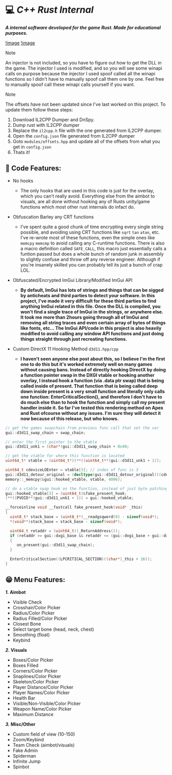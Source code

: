 # 💻 ***C++ Rust Internal***
***A internal software developed for the game Rust. Made for educational purposes.***

[!image](github.com/xo1337/cpp-rust-internal/images/rust_internal_1.png)
[!image](github.com/xo1337/cpp-rust-internal/images/rust_internal_2.png)

> [!NOTE]
> An injector is not included, so you have to figure out how to get the DLL in the game. The injector I used is modified, and so you will see some winapi calls on purpose because the injector I used spoof called all the winapi functions so I didn't have to manually spoof call them one by one. Feel free to manually spoof call these winapi calls yourself if you want. 

> [!NOTE]
> The offsets have not been updated since I've last worked on this project. To update them follow these steps:
> 1. Download IL2CPP Dumper and DnSpy.
> 2. Dump rust with IL2CPP dumper
> 3. Replace the `il2cpp.h` file with the one generated from IL2CPP dumper.
> 4. Open the `config.json` file generated from IL2CPP dumper
> 5. Goto `modules/offsets.hpp` and update all of the offsets from what you get in `config.json`
> 6. Thats it! 

## 🧰 Code Features:
- No hooks
  - The only hooks that are used in this code is just for the overlay, which you can't really avoid. Everything else from the aimbot to visuals, are all done without hooking any of Rusts unity/game functions which most other rust internals do infact do.

- Obfuscation Barley any CRT functions
  - I've spent quite a good chunk of time encrypting every single string possible, and avoiding using CRT functions like `sqrt` `tan` `atan`, etc. I've re-wrote most of these functions, even the simple ones like `memcpy` `memcmp` to avoid calling any C-runtime functions. There is also a macro definition called `SAFE_CALL`, this macro just essentially calls a funtion passed but does a whole bunch of random junk in assembly to slightly confuse and throw off any reverse engineer. Although if you're insanely skilled you can probably tell its just a bunch of crap LOL.
  
- Obfuscated/Encrypted ImGui Library/Modified ImGui API
   - **By default, ImGui has lots of strings and things that can be sigged by anticheats and third parties to detect your software. In this project, I've made it very difficult for these third parties to find anything ImGui related in this file. Once the DLL is compiled, you won't find a single trace of ImGui in the strings, or anywhere else. It took me more than 2hours going through all of ImGui and removing all string traces and even certain array of bytes of things like fonts, etc... The ImGui API/code in this project is also heavily modified to avoid calling any window API functions and just doing things straight through just recreating functions.**

- Custom DirectX 11 Hooking Method `d3d11.hpp/cpp`
    - **I haven't seen anyone else post about this, so I believe I'm the first one to do this but it's worked extremely well on many games without causing bans. Instead of directly hooking DirectX by doing a function pointer swap in the DXGI vtable or hooking another overlay, I instead hook a function (via .data ptr swap) that is being called inside of present. That function that is being called deep down inside present is a very small function and literally only calls one function: EnterCriticalSection(), and therefore I don't have to do much else than to hook the function and simply call my present handler inside it. So far I've tested this rendering method on Apex and Rust ofcourse without any issues. I'm sure they will detect it now because of this release, but who knows.**
```cpp
// get the games swapchain from previous func call that set the var
gui::d3d11_swap_chain = swap_chain;

// enter the first pointer to the vtable
gui::d3d11_unk1 = (char*)gui::d3d11_swap_chain + 0x40;

// get the vtable for where this function is located
uint64_t* vtable = (uint64_t*)(**((uint64_t**)gui::d3d11_unk1 + 1));

uint64_t cdeviceLOEnter = vtable[3]; // index of func is 3
gui::d3d11_detour_original = (decltype(gui::d3d11_detour_original))(cdeviceLOEnter);
memory::_memcpy(&gui::hooked_vtable, vtable, 4096);

// do a vtable swap hook on the function, instead of just byte patching
gui::hooked_vtable[3] = (uint64_t)&fake_present_hook;
(**((PVOID**)gui::d3d11_unk1 + 1)) = gui::hooked_vtable;
```

```cpp
__forceinline void __fastcall fake_present_hook(void* _this)
{
  uint8_t* stack_base = (uint8_t*)__readgsqword(8) - sizeof(void*);
  *(void**)stack_base = stack_base - sizeof(void*);

  uint64_t retaddr = (uint64_t)(_ReturnAddress());
  if (retaddr >= gui::dxgi_base && retaddr <= (gui::dxgi_base + gui::dxgi_size))
  {
     on_present(gui::d3d11_swap_chain);
  }

  EnterCriticalSection((LPCRITICAL_SECTION)((char*)_this + 16));
}
```

## 😁 Menu Features:
**_1._ Aimbot**
   - Visible Check
   - Crosshair/Color Picker
   - Radius/Color Picker
   - Radius Filled/Color Picker
   - Closest Bone
   - Select target bone (head, neck, chest)
   - Smoothing (float)
   - Keybind
     
**_2._ Visuals**
   - Boxes/Color Picker
   - Boxes Filled
   - Corners/Color Picker
   - Snaplines/Color Picker
   - Skeleton/Color Picker
   - Player Distance/Color Picker
   - Player Names/Color Picker
   - Health Bar
   - Visible/Non-Visible/Color Picker
   - Weapon Name/Color Picker
   - Maximum Distance

**_3._ Misc/Other**
   - Custom field of view (10-150)
   - Zoom/Keybind
   - Team Check (aimbot/visuals)
   - Fake Admin
   - Spiderman
   - Infinite Jump
   - Spinbot
